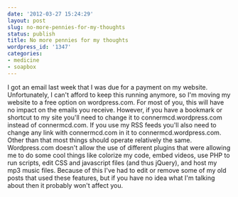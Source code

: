 ```yaml
---
date: '2012-03-27 15:24:29'
layout: post
slug: no-more-pennies-for-my-thoughts
status: publish
title: No more pennies for my thoughts
wordpress_id: '1347'
categories:
- medicine
- soapbox
---
```


I got an email last week that I was due for a payment on my website. Unfortunately, I can't afford to keep this running anymore, so I'm moving my website to a free option on wordpress.com. For most of you, this will have no impact on the emails you receive. However, if you have a bookmark or shortcut to my site you'll need to change it to connermcd.wordpress.com instead of connermcd.com. If you use my RSS feeds you'll also need to change any link with connermcd.com in it to connermcd.wordpress.com.
Other than that most things should operate relatively the same. Wordpress.com doesn't allow the use of different plugins that were allowing me to do some cool things like colorize my code, embed videos, use PHP to run scripts, edit CSS and javascript files (and thus jQuery), and host my mp3 music files. Because of this I've had to edit or remove some of my old posts that used these features, but if you have no idea what I'm talking about then it probably won't affect you.

